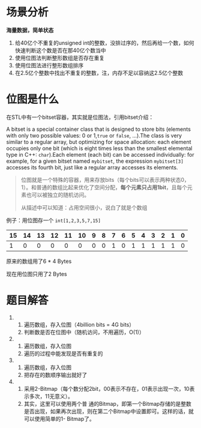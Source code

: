  # 场景分析

**海量数据，简单状态**

1. 给40亿个不重复的unsigned int的整数，没排过序的，然后再给一个数，如何快速判断这个数是否在那40亿个数当中
2. 使用位图法判断整形数组是否存在重复
3. 使用位图法进行整形数组排序
4. 在2.5亿个整数中找出不重复的整数，注，内存不足以容纳这2.5亿个整数   

# 位图是什么

在STL中有一个bitset容器，其实就是位图法，引用bitset介绍：

A bitset is a special container class that is designed to store bits (elements with only two possible values: 0 or 1,`true` or `false`, ...).The class is very similar to a regular array, but optimizing for space allocation: each element occupies only one bit (which is eight times less than the smallest elemental type in C++: `char`).Each element (each bit) can be accessed individually: for example, for a given bitset named `mybitset`, the expression `mybitset[3]` accesses its fourth bit, just like a regular array accesses its elements.

> 位图就是一个特殊的容器，用来存放bits（每个bits可以表示两种状态0，1）。和普通的数组比起来优化了空间分配，**每个元素只占用1bit**，且每个元素也可以被独立的随机访问。
>
> 从描述中可以知道：占用空间很小，说白了就是个数组

例子：用位图存一个 ``int[1,2,3,5,7,15]``

| 15   | 14   | 13   | 12   | 11   | 10   | 9    | 8    | 7    | 6    | 5    | 4    | 3    | 2    | 1    | 0    |
| ---- | ---- | ---- | ---- | ---- | ---- | ---- | ---- | ---- | ---- | ---- | ---- | ---- | ---- | ---- | ---- |
| 1    | 0    | 0    | 0    | 0    | 0    | 0    | 0    | 1    | 0    | 1    | 1    | 1    | 1    | 1    | 0    |

原来的数组用了6 * 4 Bytes

现在用位图只用了2 Bytes

# 题目解答

1. 
   1. 遍历数组，存入位图（4billion bits = 4G bits）
   2. 判断数是否在位图中（随机访问，不用遍历，O(1)）
2.  
   1. 遍历数组，存入位图
   2. 遍历的过程中能发现是否有重复的
3.  
   1. 遍历数组，存入位图
   2. 把存在的数顺序输出就好了
4.  
   1. 采用2-Bitmap（每个数分配2bit，00表示不存在，01表示出现一次，10表示多次，11无意义）。
   2. 其实，这里可以使用两个普 通的Bitmap，即第一个Bitmap存储的是整数是否出现，如果再次出现，则在第二个Bitmap中设置即可。这样的话，就可以使用简单的1- Bitmap了。